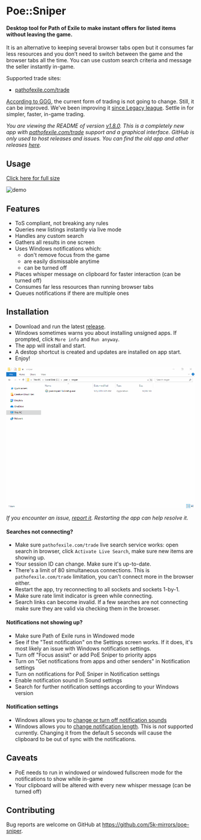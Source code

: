 # Poe::Sniper

#### Desktop tool for Path of Exile to make instant offers for listed items without leaving the game.

It is an alternative to keeping several browser tabs open but it consumes far less resources and you don’t need to switch between the game and the browser tabs all the time. You can use custom search criteria and message the seller instantly in-game.

Supported trade sites:
- [pathofexile.com/trade](https://www.pathofexile.com/trade/search/)

[According to GGG](https://www.poe-vault.com/news/2019/05/03/improvements-to-trading-in-path-of-exile-on-pc-are-they-coming), the current form of trading is not going to change. Still, it can be improved. We've been improving it [since Legacy league](https://github.com/5k-mirrors/poe-sniper/releases/tag/v0.1.0). Settle in for simpler, faster, in-game trading.

*You are viewing the README of version [v1.8.0](/../../releases/tag/v1.8.0). This is a completely new app with [pathofexile.com/trade](https://www.pathofexile.com/trade/search/) support and a graphical interface. GitHub is only used to host releases and issues. You can find the old app and other releases [here](/../../releases).*

## Usage

[Click here for full size](https://i.imgur.com/wn8kSQD.gifv)

![demo](demo.gif)

## Features

- ToS compliant, not breaking any rules
- Queries new listings instantly via live mode
- Handles any custom search
- Gathers all results in one screen
- Uses Windows notifications which:
  - don't remove focus from the game
  - are easily dismissable anytime
  - can be turned off
- Places whisper message on clipboard for faster interaction (can be turned off)
- Consumes far less resources than running browser tabs
- Queues notifications if there are multiple ones

## Installation

- Download and run the latest [release](https://github.com/5k-mirrors/poe-sniper/releases).
- Windows sometimes warns you about installing unsigned apps. If prompted, click `More info` and `Run anyway`.
- The app will install and start.
- A destop shortcut is created and updates are installed on app start.
- Enjoy!

![install](install.gif)

*If you encounter an issue, [report it](/../../issues/new). Restarting the app can help resolve it.*

#### Searches not connecting?

- Make sure `pathofexile.com/trade` live search service works: open search in browser, click `Activate Live Search`, make sure new items are showing up.
- Your session ID can change. Make sure it's up-to-date.
- There's a limit of 80 simultaneous connections. This is `pathofexile.com/trade` limitation, you can't connect more in the browser either.
- Restart the app, try reconnecting to all sockets and sockets 1-by-1.
- Make sure rate limit indicator is green while connecting.
- Search links can become invalid. If a few searches are not connecting make sure they are valid via checking them in the browser.

#### Notifications not showing up?

- Make sure Path of Exile runs in Windowed mode
- See if the "Test notification" on the Settings screen works. If it does, it's most likely an issue with Windows notification settings.
- Turn off "Focus assist" or add PoE Sniper to priority apps
- Turn on "Get notifications from apps and other senders" in Notification settings
- Turn on notifications for PoE Sniper in Notification settings
- Enable notification sound in Sound settings
- Search for further notification settings according to your Windows version

#### Notification settings

- Windows allows you to [change or turn off notification sounds](https://www.google.com/search?q=windows+notification+sound)
- Windows allows you to [change notification length](https://www.google.com/search?q=windows+notification+length). This is _not_ supported currently. Changing it from the default 5 seconds will cause the clipboard to be out of sync with the notifications.

## Caveats

- PoE needs to run in windowed or windowed fullscreen mode for the notifications to show while in-game
- Your clipboard will be altered with every new whisper message (can be turned off)

## Contributing

Bug reports are welcome on GitHub at https://github.com/5k-mirrors/poe-sniper.
